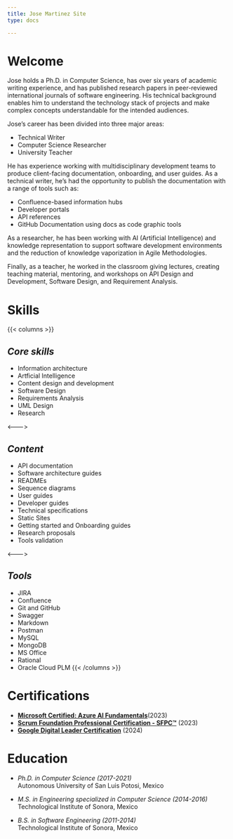 ```yaml
--- 
title: Jose Martinez Site
type: docs

--- 
```


# **Welcome** 

Jose holds a Ph.D. in Computer Science, has over six years of academic writing experience, and has published research papers in peer-reviewed international journals of software engineering. His technical background enables him to understand the technology stack of projects and make complex concepts understandable for the intended audiences.

Jose’s career has been divided into three major areas:
 * Technical Writer
 * Computer Science Researcher
 * University Teacher

He has experience working with multidisciplinary development teams to produce client-facing documentation, onboarding, and user guides. As a technical writer, he’s had the opportunity to publish the documentation with a range of tools such as: 
  - Confluence-based information hubs
  - Developer portals
  - API references
  - GitHub Documentation using docs as code graphic tools 

As a researcher, he has been working with AI (Artificial Intelligence) and knowledge representation to support software development environments and the reduction of knowledge vaporization in Agile Methodologies.

Finally, as a teacher, he worked in the classroom giving lectures, creating teaching material, mentoring, and workshops on API Design and Development, Software Design, and Requirement Analysis.


# **Skills**
{{< columns >}} <!-- begin columns block -->
## *Core skills*
- Information architecture
- Artficial Intelligence 
- Content design and development
- Software Design 
- Requirements Analysis 
- UML Design 
- Research 

<---> <!-- magic separator, between columns -->

## *Content*
- API documentation
- Software architecture guides
- READMEs
- Sequence diagrams
- User guides
- Developer guides
- Technical specifications
- Static Sites
- Getting started and Onboarding guides
- Research proposals
- Tools validation  

<---> <!-- magic separator, between columns -->

## *Tools*
- JIRA
- Confluence
- Git and GitHub
- Swagger
- Markdown
- Postman
- MySQL
- MongoDB
- MS Office
- Rational
- Oracle Cloud PLM 
{{< /columns >}}

# **Certifications** 
- [**Microsoft Certified: Azure AI Fundamentals**](https://www.credly.com/badges/2a2f20d3-1f9e-40b4-9e0a-f06929ee3262/public_url)(2023)
- [**Scrum Foundation Professional Certification - SFPC™**](https://www.credly.com/badges/92a83019-f0f3-4be2-821d-e167521b92ed/public_url) (2023)
- [**Google Digital Leader Certification**](https://www.credly.com/badges/2a4e69b8-ca74-4f05-9e21-e488bd1c333a/public_url) (2024)


# **Education**

- *Ph.D. in Computer Science (2017-2021)* \
  Autonomous University of San Luis Potosi, Mexico 

- *M.S. in Engineering specialized in Computer Science (2014-2016)* \
  Technological Institute of Sonora, Mexico 

- *B.S. in Software Engineering (2011-2014)* \
  Technological Institute of Sonora, Mexico
